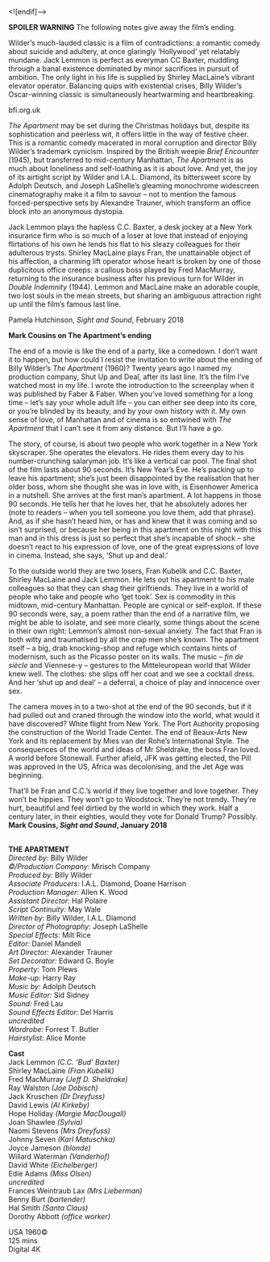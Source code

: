 

<![endif]-->

**SPOILER WARNING** The following notes give away the film’s ending.

Wilder’s much-lauded classic is a film of contradictions: a romantic comedy about suicide and adultery, at once glaringly ‘Hollywood’ yet relatably mundane. Jack Lemmon is perfect as everyman CC Baxter, muddling through a banal existence dominated by minor sacrifices in pursuit of ambition. The only light in his life is supplied by Shirley MacLaine’s vibrant elevator operator. Balancing quips with existential crises, Billy Wilder’s Oscar-winning classic is simultaneously heartwarming and heartbreaking.

bfi.org.uk

_The Apartment_ may be set during the Christmas holidays but, despite its sophistication and peerless wit, it offers little in the way of festive cheer. This is a romantic comedy macerated in moral corruption and director Billy Wilder’s trademark cynicism. Inspired by the British weepie _Brief Encounter_ (1945), but transferred to mid-century Manhattan, _The Apartment_ is as much about loneliness and self-loathing as it is about love. And yet, the joy of its airtight script by Wilder and I.A.L. Diamond, its bittersweet score by Adolph Deutsch, and Joseph LaShelle’s gleaming monochrome widescreen cinematography make it a film to savour – not to mention the famous forced-perspective sets by Alexandre Trauner, which transform an office block into an anonymous dystopia.

Jack Lemmon plays the hapless C.C. Baxter, a desk jockey at a New York insurance firm who is so much of a loser at love that instead of enjoying flirtations of his own he lends his flat to his sleazy colleagues for their adulterous trysts. Shirley MacLaine plays Fran, the unattainable object of his affection, a charming lift operator whose heart is broken by one of those duplicitous office creeps: a callous boss played by Fred MacMurray, returning to the insurance business after his previous turn for Wilder in _Double Indemnity_ (1944). Lemmon and MacLaine make an adorable couple, two lost souls in the mean streets, but sharing an ambiguous attraction right up until the film’s famous last line.

Pamela Hutchinson, _Sight and Sound_, February 2018

**Mark Cousins on The Apartment’s ending**

The end of a movie is like the end of a party, like a comedown. I don’t want it to happen, but how could I resist the invitation to write about the ending of Billy Wilder’s _The Apartment_ (1960)? Twenty years ago I named my production company, Shut Up and Deal, after its last line. It’s the film I’ve watched most in my life. I wrote the introduction to the screenplay when it was published by Faber & Faber. When you’ve loved something for a long time – let’s say your whole adult life – you can either see deep into its core, or you’re blinded by its beauty, and by your own history with it. My own sense of love, of Manhattan and of cinema is so entwined with _The Apartment_ that I can’t see it from any distance. But I’ll have a go.

The story, of course, is about two people who work together in a New York skyscraper. She operates the elevators. He rides them every day to his number-crunching salaryman job. It’s like a vertical car pool. The final shot of the film lasts about 90 seconds. It’s New Year’s Eve. He’s packing up to leave his apartment; she’s just been disappointed by the realisation that her older boss, whom she thought she was in love with, is Eisenhower America in a nutshell. She arrives at the first man’s apartment. A lot happens in those 90 seconds. He tells her that he loves her, that he absolutely adores her (note to readers – when you tell someone you love them, add that phrase). And, as if she hasn’t heard him, or has and knew that it was coming and so isn’t surprised, or because her being in this apartment on this night with this man and in this dress is just so perfect that she’s incapable of shock – she doesn’t react to his expression of love, one of the great expressions of love in cinema. Instead, she says, ‘Shut up and deal.’

To the outside world they are two losers, Fran Kubelik and C.C. Baxter, Shirley MacLaine and Jack Lemmon. He lets out his apartment to his male colleagues so that they can shag their girlfriends. They live in a world of people who take and people who ‘get took’. Sex is commodity in this midtown, mid-century Manhattan. People are cynical or self-exploit. If these 90 seconds were, say, a poem rather than the end of a narrative film, we might be able to isolate, and see more clearly, some things about the scene in their own right: Lemmon’s almost non-sexual anxiety. The fact that Fran is both witty and traumatised by all the crap men she’s known. The apartment itself – a big, drab knocking-shop and refuge which contains hints of modernism, such as the Picasso poster on its walls. The music – _fin de siècle_ and Viennese-y – gestures to the Mitteleuropean world that Wilder knew well. The clothes: she slips off her coat and we see a cocktail dress. And her ‘shut up and deal’ – a deferral, a choice of play and innocence over sex.

The camera moves in to a two-shot at the end of the 90 seconds, but if it had pulled out and craned through the window into the world, what would it have discovered? White flight from New York. The Port Authority proposing the construction of the World Trade Center. The end of Beaux-Arts New York and its replacement by Mies van der Rohe’s International Style. The consequences of the world and ideas of Mr Sheldrake, the boss Fran loved. A world before Stonewall. Further afield, JFK was getting elected, the Pill was approved in the US, Africa was decolonising, and the Jet Age was beginning.

That’ll be Fran and C.C.’s world if they live together and love together. They won’t be hippies. They won’t go to Woodstock. They’re not trendy. They’re hurt, beautiful and feel dirtied by the world in which they work. Half a century later, in their eighties, would they vote for Donald Trump? Possibly.  
**Mark Cousins, _Sight and Sound_, January 2018**  
<br>

**THE APARTMENT**  
_Directed by:_ Billy Wilder  
_©/Production Company:_ Mirisch Company  
_Produced by:_ Billy Wilder  
_Associate Producers:_ I.A.L. Diamond, Doane Harrison  
_Production Manager:_ Allen K. Wood  
_Assistant Director:_ Hal Polaire  
_Script Continuity:_ May Wale  
_Written by:_ Billy Wilder, I.A.L. Diamond  
_Director of Photography:_ Joseph LaShelle  
_Special Effects:_ Milt Rice  
_Editor:_ Daniel Mandell  
_Art Director:_ Alexander Trauner  
_Set Decorator:_ Edward G. Boyle  
_Property:_ Tom Plews  
_Make-up:_ Harry Ray  
_Music by:_ Adolph Deutsch  
_Music Editor:_ Sid Sidney  
_Sound:_ Fred Lau  
_Sound Effects Editor:_ Del Harris  
_uncredited_  
_Wardrobe:_ Forrest T. Butler  
_Hairstylist:_ Alice Monte  

**Cast**  
Jack Lemmon _(C.C. ‘Bud’ Baxter)_  
Shirley MacLaine _(Fran Kubelik)_  
Fred MacMurray _(Jeff D. Sheldrake)_  
Ray Walston _(Joe Dobisch)_  
Jack Kruschen _(Dr Dreyfuss)_  
David Lewis _(Al Kirkeby)_  
Hope Holiday _(Margie MacDougall)_  
Joan Shawlee _(Sylvia)_  
Naomi Stevens _(Mrs Dreyfuss)_  
Johnny Seven _(Karl Matuschka)_  
Joyce Jameson _(blonde)_  
Willard Waterman _(Vanderhof)_  
David White _(Eichelberger)_  
Edie Adams _(Miss Olsen)_  
_uncredited_  
Frances Weintraub Lax _(Mrs Lieberman)_  
Benny Burt _(bartender)_  
Hal Smith _(Santa Claus)_  
Dorothy Abbott _(office worker)_  

USA 1960©  
125 mins  
Digital 4K  
<!--stackedit_data:
eyJoaXN0b3J5IjpbLTU3MDczNTIzOF19
-->